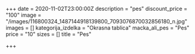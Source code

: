 +++
date = 2020-11-02T23:00:00Z
description = "pes"
discount_price = "100"
image = "/images/116800324_1487144918139800_7093076870032856180_n.jpg"
images = []
kategorija_izdelka = "Okrasna tablica"
macka_ali_pes = "Pes"
price = "10"
sizes = []
title = "Pes"

+++

